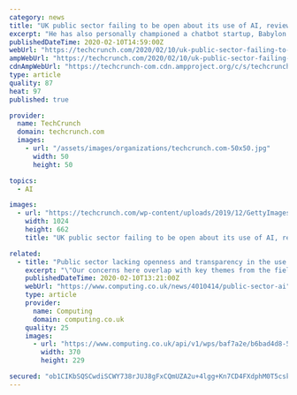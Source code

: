 ```yaml
---
category: news
title: "UK public sector failing to be open about its use of AI, review finds"
excerpt: "He has also personally championed a chatbot startup, Babylon Health, that’s using AI for healthcare triage — and which is now selling a service in to the NHS. Policing is another area where AI is being accelerated into UK public service delivery, with a number of police forces trialing facial recognition technology — and London’s Met ..."
publishedDateTime: 2020-02-10T14:59:00Z
webUrl: "https://techcrunch.com/2020/02/10/uk-public-sector-failing-to-be-open-about-its-use-of-ai-review-finds/"
ampWebUrl: "https://techcrunch.com/2020/02/10/uk-public-sector-failing-to-be-open-about-its-use-of-ai-review-finds/amp/"
cdnAmpWebUrl: "https://techcrunch-com.cdn.ampproject.org/c/s/techcrunch.com/2020/02/10/uk-public-sector-failing-to-be-open-about-its-use-of-ai-review-finds/amp/"
type: article
quality: 87
heat: 97
published: true

provider:
  name: TechCrunch
  domain: techcrunch.com
  images:
    - url: "/assets/images/organizations/techcrunch.com-50x50.jpg"
      width: 50
      height: 50

topics:
  - AI

images:
  - url: "https://techcrunch.com/wp-content/uploads/2019/12/GettyImages-1074644658-2.jpg?w=1024"
    width: 1024
    height: 662
    title: "UK public sector failing to be open about its use of AI, review finds"

related:
  - title: "Public sector lacking openness and transparency in the use of AI and machine learning, warns report"
    excerpt: "\"Our concerns here overlap with key themes from the field of AI ethics.\" The risk is that AI will undermine the three principles of openness, objectivity, and accountability, Evans added. \"This review found that the government is failing on openness. Public sector organisations are not sufficiently transparent about their use of AI and it is ..."
    publishedDateTime: 2020-02-10T13:21:00Z
    webUrl: "https://www.computing.co.uk/news/4010414/public-sector-ai"
    type: article
    provider:
      name: Computing
      domain: computing.co.uk
    quality: 25
    images:
      - url: "https://www.computing.co.uk/api/v1/wps/baf7a2e/b6bad4d8-56de-4cd2-8ea7-b1700c3432e7/3/AI-data-spy-looking-at-folder-Feb-2020-590-360-370x229.png"
        width: 370
        height: 229

secured: "ob1CIKbSQSCwdiSCWY738rJUJ8gFxCQmUZA2u+4lgg+Kn7CD4FXdphM0T5cskMHEpCvSf1NfPNMxFpxpEH2GlBcJ2dd9SzD9ICDokYAP65366LvV/VBq14D2A1bmvaY/YUSgWpiFboa0Rd3OWAFemcdVIq671Xl3i3y5jHw6p/MF4aZKOtbmLR+4vNNAaiorTDEVT/ONajWtJlXqa2A/dC9bf2+1+Ews7oSIdrRIleD3L1yXPXgBnLU6CV+/deHhGEJZEA/SJM+OhT3TR0ap/OM6yhvUBzA1YueoXFXoVD096qQAC4OfsgzbSOPV3byi;gpEb3S5z3+HUzAjf18TgyA=="
---
```


